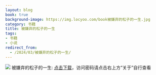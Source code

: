 ```yaml
---
layout: blog
book: true
background-image: https://img.locyoo.com/book被嫌弃的松子的一生.jpg
category: 书籍
title: 被嫌弃的松子的一生
tags:
- 书籍
- 小说
redirect_from:
  - /2024/03/被嫌弃的松子的一生/
---
```

![](https://img.locyoo.com/book被嫌弃的松子的一生.jpg)
被嫌弃的松子的一生: <a name = "ref1" href="https://url18.ctfile.com/f/50983618-1375543222-346656?p=3619">点击下载</a>，访问密码请点击右上方“关于”自行查看